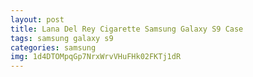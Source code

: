 ```yaml
---
layout: post
title: Lana Del Rey Cigarette Samsung Galaxy S9 Case
tags: samsung galaxy s9
categories: samsung
img: 1d4DTOMpqGp7NrxWrvVHuFHk02FKTj1dR
---
```

